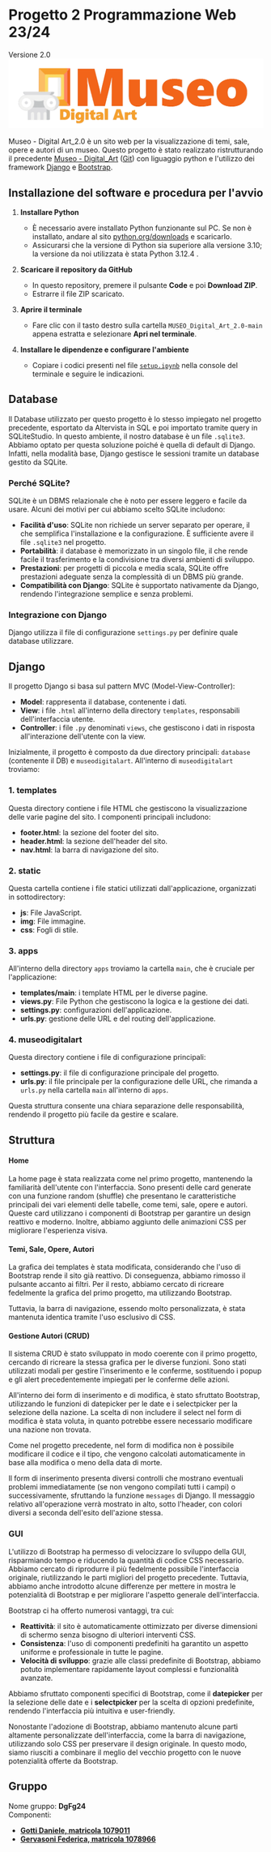 # Progetto 2 Programmazione Web 23/24
Versione 2.0
![logo](https://github.com/DanieleGotti/MUSEO_Digital_Art/blob/main/img/logos/logo.png)

Museo - Digital Art_2.0 è un sito web per la visualizzazione di temi, sale, opere e autori di un museo.
Questo progetto è stato realizzato ristrutturando il precedente [Museo - Digital_Art](https://museodigitalart.altervista.org) ([Git](https://github.com/DanieleGotti/MUSEO_Digital_Art.git)) con liguaggio python e l'utilizzo dei framework [Django](https://www.djangoproject.com/) e [Bootstrap](https://getbootstrap.com/).


## Installazione del software e procedura per l'avvio

1. **Installare Python**
   - È necessario avere installato Python funzionante sul PC. Se non è installato, andare al sito [python.org/downloads](https://www.python.org/downloads/) e scaricarlo.
   - Assicurarsi che la versione di Python sia superiore alla versione 3.10; la versione da noi utilizzata è stata Python 3.12.4 .

2. **Scaricare il repository da GitHub**
   - In questo repository, premere il pulsante **Code** e poi **Download ZIP**.
   - Estrarre il file ZIP scaricato.

3. **Aprire il terminale**
   - Fare clic con il tasto destro sulla cartella `MUSEO_Digital_Art_2.0-main` appena estratta e selezionare **Apri nel terminale**.

4. **Installare le dipendenze e configurare l'ambiente**
   - Copiare i codici presenti nel file [`setup.ipynb`](https://github.com/DanieleGotti/MUSEO_Digital_Art_2.0/blob/main/setup.ipynb) nella console del terminale e seguire le indicazioni.


## Database

Il Database utilizzato per questo progetto è lo stesso impiegato nel progetto precedente, esportato da Altervista in SQL e poi importato tramite query in SQLiteStudio. In questo ambiente, il nostro database è un file `.sqlite3`. Abbiamo optato per questa soluzione poiché è quella di default di Django. Infatti, nella modalità base, Django gestisce le sessioni tramite un database gestito da SQLite.

### Perché SQLite?

SQLite è un DBMS relazionale che è noto per essere leggero e facile da usare. Alcuni dei motivi per cui abbiamo scelto SQLite includono:

- **Facilità d'uso**: SQLite non richiede un server separato per operare, il che semplifica l'installazione e la configurazione. È sufficiente avere il file `.sqlite3` nel progetto.
- **Portabilità**: il database è memorizzato in un singolo file, il che rende facile il trasferimento e la condivisione tra diversi ambienti di sviluppo.
- **Prestazioni**: per progetti di piccola e media scala, SQLite offre prestazioni adeguate senza la complessità di un DBMS più grande.
- **Compatibilità con Django**: SQLite è supportato nativamente da Django, rendendo l'integrazione semplice e senza problemi.

### Integrazione con Django

Django utilizza il file di configurazione `settings.py` per definire quale database utilizzare. 


## Django

Il progetto Django si basa sul pattern MVC (Model-View-Controller):

- **Model**: rappresenta il database, contenente i dati.
- **View**: i file `.html` all'interno della directory `templates`, responsabili dell'interfaccia utente.
- **Controller**: i file `.py` denominati `views`, che gestiscono i dati in risposta all'interazione dell'utente con la view.

Inizialmente, il progetto è composto da due directory principali: `database` (contenente il DB) e `museodigitalart`. All'interno di `museodigitalart` troviamo:

### 1. templates
Questa directory contiene i file HTML che gestiscono la visualizzazione delle varie pagine del sito. I componenti principali includono:

- **footer.html**: la sezione del footer del sito.
- **header.html**: la sezione dell'header del sito.
- **nav.html**: la barra di navigazione del sito.

### 2. static
Questa cartella contiene i file statici utilizzati dall'applicazione, organizzati in sottodirectory:

- **js**: File JavaScript.
- **img**: File immagine.
- **css**: Fogli di stile.

### 3. apps
All'interno della directory `apps` troviamo la cartella `main`, che è cruciale per l'applicazione:

- **templates/main**: i template HTML per le diverse pagine.
- **views.py**: File Python che gestiscono la logica e la gestione dei dati.
- **settings.py**: configurazioni dell'applicazione.
- **urls.py**: gestione delle URL e del routing dell'applicazione.

### 4. museodigitalart
Questa directory contiene i file di configurazione principali:

- **settings.py**: il file di configurazione principale del progetto.
- **urls.py**: il file principale per la configurazione delle URL, che rimanda a `urls.py` nella cartella `main` all'interno di `apps`.

Questa struttura consente una chiara separazione delle responsabilità, rendendo il progetto più facile da gestire e scalare.


## Struttura

#### Home 

La home page è stata realizzata come nel primo progetto, mantenendo la familiarità dell'utente con l'interfaccia. Sono presenti delle card generate con una funzione random (shuffle) che presentano le caratteristiche principali dei vari elementi delle tabelle, come temi, sale, opere e autori. Queste card utilizzano i componenti di Bootstrap per garantire un design reattivo e moderno. Inoltre, abbiamo aggiunto delle animazioni CSS per migliorare l'esperienza visiva.



#### Temi, Sale, Opere, Autori
La grafica dei templates è stata modificata, considerando che l'uso di Bootstrap rende il sito già reattivo. Di conseguenza, abbiamo rimosso il pulsante accanto ai filtri. Per il resto, abbiamo cercato di ricreare fedelmente la grafica del primo progetto, ma utilizzando Bootstrap.

Tuttavia, la barra di navigazione, essendo molto personalizzata, è stata mantenuta identica tramite l'uso esclusivo di CSS.


#### Gestione Autori (CRUD)
Il sistema CRUD è stato sviluppato in modo coerente con il primo progetto, cercando di ricreare la stessa grafica per le diverse funzioni. Sono stati utilizzati modali per gestire l'inserimento e le conferme, sostituendo i popup e gli alert precedentemente impiegati per le conferme delle azioni. 

All'interno dei form di inserimento e di modifica, è stato sfruttato Bootstrap, utilizzando le funzioni di datepicker per le date e i selectpicker per la selezione della nazione. La scelta di non includere il select nel form di modifica è stata voluta, in quanto potrebbe essere necessario modificare una nazione non trovata. 

Come nel progetto precedente, nel form di modifica non è possibile modificare il codice e il tipo, che vengono calcolati automaticamente in base alla modifica o meno della data di morte.

Il form di inserimento presenta diversi controlli che mostrano eventuali problemi immediatamente (se non vengono compilati tutti i campi) o successivamente, sfruttando la funzione `messages` di Django. Il messaggio relativo all'operazione verrà mostrato in alto, sotto l'header, con colori diversi a seconda dell'esito dell'azione stessa.



### GUI

L'utilizzo di Bootstrap ha permesso di velocizzare lo sviluppo della GUI, risparmiando tempo e riducendo la quantità di codice CSS necessario. Abbiamo cercato di riprodurre il più fedelmente possibile l'interfaccia originale, riutilizzando le parti migliori del progetto precedente. Tuttavia, abbiamo anche introdotto alcune differenze per mettere in mostra le potenzialità di Bootstrap e per migliorare l'aspetto generale dell'interfaccia.

Bootstrap ci ha offerto numerosi vantaggi, tra cui:

- **Reattività**: il sito è automaticamente ottimizzato per diverse dimensioni di schermo senza bisogno di ulteriori interventi CSS.
- **Consistenza**: l'uso di componenti predefiniti ha garantito un aspetto uniforme e professionale in tutte le pagine.
- **Velocità di sviluppo**: grazie alle classi predefinite di Bootstrap, abbiamo potuto implementare rapidamente layout complessi e funzionalità avanzate.

Abbiamo sfruttato componenti specifici di Bootstrap, come il **datepicker** per la selezione delle date e i **selectpicker** per la scelta di opzioni predefinite, rendendo l'interfaccia più intuitiva e user-friendly.

Nonostante l'adozione di Bootstrap, abbiamo mantenuto alcune parti altamente personalizzate dell'interfaccia, come la barra di navigazione, utilizzando solo CSS per preservare il design originale. In questo modo, siamo riusciti a combinare il meglio del vecchio progetto con le nuove potenzialità offerte da Bootstrap.

## Gruppo
Nome gruppo: __DgFg24__ \
Componenti:
- [__Gotti Daniele, matricola 1079011__](https://github.com/DanieleGotti)
- [__Gervasoni Federica, matricola 1078966__](https://github.com/fgervasoni7)


